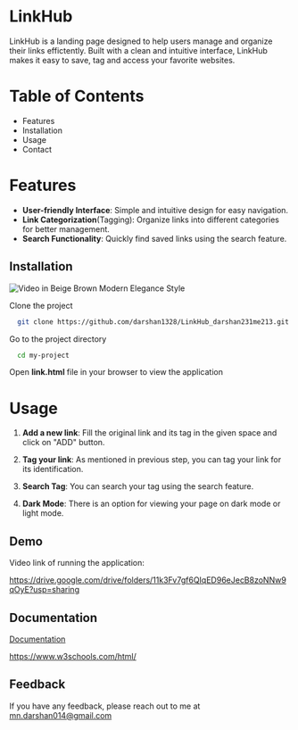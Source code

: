 # LinkHub

LinkHub is a landing page designed to help users manage and organize their links effictently. Built with a clean and intuitive interface, LinkHub makes it easy to save, tag and access your favorite websites.


# Table of Contents

- Features
- Installation
- Usage
- Contact

# Features

- **User-friendly Interface**: Simple and  intuitive design for easy navigation.
- **Link Categorization**(Tagging): Organize links into different categories for better management.
- **Search Functionality**: Quickly find saved links using the search feature.






## Installation

![Video in Beige Brown Modern Elegance Style](https://github.com/user-attachments/assets/f5e938a9-5906-4bbb-ba23-1bd0e648901a)

Clone the project

```bash
  git clone https://github.com/darshan1328/LinkHub_darshan231me213.git
```

Go to the project directory

```bash
  cd my-project
```

Open **link.html** file in your browser to view the application




# Usage

1.  **Add a new link**: Fill the original link and its tag in the given space and click on "ADD" button.

2. **Tag your link**: As mentioned in previous step, you can tag your link for its identification.

3. **Search Tag**: You can search your tag using the search feature.

4. **Dark Mode**: There is an option for viewing your page on dark mode or light mode.
## Demo

Video link of running the application:

https://drive.google.com/drive/folders/11k3Fv7gf6QIqED96eJecB8zoNNw9qOyE?usp=sharing


## Documentation

[Documentation](https://linktodocumentation)

https://www.w3schools.com/html/


## Feedback

If you have any feedback, please reach out to me at mn.darshan014@gmail.com
